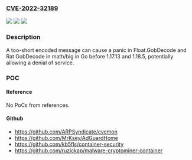 ### [CVE-2022-32189](https://cve.mitre.org/cgi-bin/cvename.cgi?name=CVE-2022-32189)
![](https://img.shields.io/static/v1?label=Product&message=math%2Fbig&color=blue)
![](https://img.shields.io/static/v1?label=Version&message=0%3C%201.17.13%20&color=brighgreen)
![](https://img.shields.io/static/v1?label=Vulnerability&message=CWE%20400%3A%20Uncontrolled%20Resource%20Consumption&color=brighgreen)

### Description

A too-short encoded message can cause a panic in Float.GobDecode and Rat GobDecode in math/big in Go before 1.17.13 and 1.18.5, potentially allowing a denial of service.

### POC

#### Reference
No PoCs from references.

#### Github
- https://github.com/ARPSyndicate/cvemon
- https://github.com/MrKsey/AdGuardHome
- https://github.com/kb5fls/container-security
- https://github.com/ruzickap/malware-cryptominer-container

